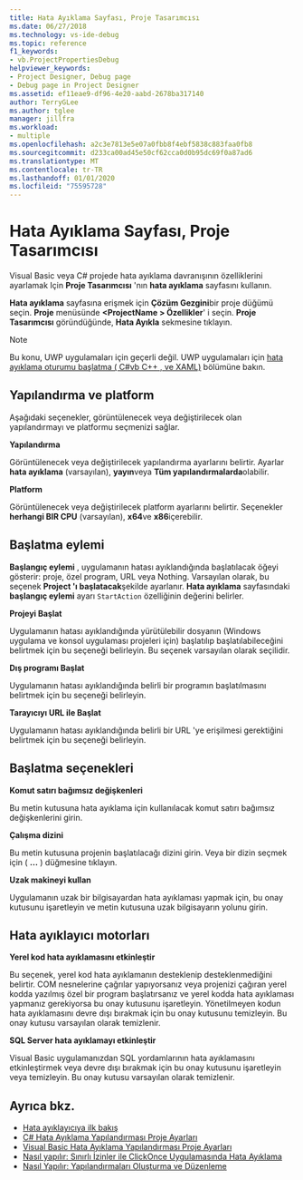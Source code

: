 ```yaml
---
title: Hata Ayıklama Sayfası, Proje Tasarımcısı
ms.date: 06/27/2018
ms.technology: vs-ide-debug
ms.topic: reference
f1_keywords:
- vb.ProjectPropertiesDebug
helpviewer_keywords:
- Project Designer, Debug page
- Debug page in Project Designer
ms.assetid: ef11eae9-df96-4e20-aabd-2678ba317140
author: TerryGLee
ms.author: tglee
manager: jillfra
ms.workload:
- multiple
ms.openlocfilehash: a2c3e7813e5e07a0fbb8f4ebf5838c883faa0fb8
ms.sourcegitcommit: d233ca00ad45e50cf62cca0d0b95dc69f0a87ad6
ms.translationtype: MT
ms.contentlocale: tr-TR
ms.lasthandoff: 01/01/2020
ms.locfileid: "75595728"
---
```

# <a name="debug-page-project-designer"></a>Hata Ayıklama Sayfası, Proje Tasarımcısı

Visual Basic veya C# projede hata ayıklama davranışının özelliklerini ayarlamak Için **Proje Tasarımcısı** 'nın **hata ayıklama** sayfasını kullanın.

**Hata ayıklama** sayfasına erişmek için **Çözüm Gezgini**bir proje düğümü seçin. **Proje** menüsünde **\<ProjectName > Özellikler**' i seçin. **Proje Tasarımcısı** göründüğünde, **Hata Ayıkla** sekmesine tıklayın.

> [!NOTE]
> Bu konu, UWP uygulamaları için geçerli değil. UWP uygulamaları için [hata ayıklama oturumu başlatma ( C#vb C++ , ve XAML)](../../debugger/start-a-debugging-session-for-a-store-app-in-visual-studio-vb-csharp-cpp-and-xaml.md) bölümüne bakın.

## <a name="configuration-and-platform"></a>Yapılandırma ve platform

Aşağıdaki seçenekler, görüntülenecek veya değiştirilecek olan yapılandırmayı ve platformu seçmenizi sağlar.

**Yapılandırma**

Görüntülenecek veya değiştirilecek yapılandırma ayarlarını belirtir. Ayarlar **hata ayıklama** (varsayılan), **yayın**veya **Tüm yapılandırmalarda**olabilir.

**Platform**

Görüntülenecek veya değiştirilecek platform ayarlarını belirtir. Seçenekler **herhangi BIR CPU** (varsayılan), **x64**ve **x86**içerebilir.

## <a name="start-action"></a>Başlatma eylemi

**Başlangıç eylemi** , uygulamanın hatası ayıklandığında başlatılacak öğeyi gösterir: proje, özel program, URL veya Nothing. Varsayılan olarak, bu seçenek **Project 'ı başlatacak**şekilde ayarlanır. **Hata ayıklama** sayfasındaki **başlangıç eylemi** ayarı `StartAction` özelliğinin değerini belirler.

**Projeyi Başlat**

Uygulamanın hatası ayıklandığında yürütülebilir dosyanın (Windows uygulama ve konsol uygulaması projeleri için) başlatılıp başlatılabileceğini belirtmek için bu seçeneği belirleyin. Bu seçenek varsayılan olarak seçilidir.

**Dış programı Başlat**

Uygulamanın hatası ayıklandığında belirli bir programın başlatılmasını belirtmek için bu seçeneği belirleyin.

**Tarayıcıyı URL ile Başlat**

Uygulamanın hatası ayıklandığında belirli bir URL 'ye erişilmesi gerektiğini belirtmek için bu seçeneği belirleyin.

## <a name="start-options"></a>Başlatma seçenekleri

**Komut satırı bağımsız değişkenleri**

Bu metin kutusuna hata ayıklama için kullanılacak komut satırı bağımsız değişkenlerini girin.

**Çalışma dizini**

Bu metin kutusuna projenin başlatılacağı dizini girin. Veya bir dizin seçmek için ( **...** ) düğmesine tıklayın.

**Uzak makineyi kullan**

Uygulamanın uzak bir bilgisayardan hata ayıklaması yapmak için, bu onay kutusunu işaretleyin ve metin kutusuna uzak bilgisayarın yolunu girin.

## <a name="debugger-engines"></a>Hata ayıklayıcı motorları

**Yerel kod hata ayıklamasını etkinleştir**

Bu seçenek, yerel kod hata ayıklamanın desteklenip desteklenmediğini belirtir. COM nesnelerine çağrılar yapıyorsanız veya projenizi çağıran yerel kodda yazılmış özel bir program başlatırsanız ve yerel kodda hata ayıklaması yapmanız gerekiyorsa bu onay kutusunu işaretleyin. Yönetilmeyen kodun hata ayıklamasını devre dışı bırakmak için bu onay kutusunu temizleyin. Bu onay kutusu varsayılan olarak temizlenir.

**SQL Server hata ayıklamayı etkinleştir**

Visual Basic uygulamanızdan SQL yordamlarının hata ayıklamasını etkinleştirmek veya devre dışı bırakmak için bu onay kutusunu işaretleyin veya temizleyin. Bu onay kutusu varsayılan olarak temizlenir.

## <a name="see-also"></a>Ayrıca bkz.

- [Hata ayıklayıcıya ilk bakış](../../debugger/debugger-feature-tour.md)
- [C# Hata Ayıklama Yapılandırması Proje Ayarları](../../debugger/project-settings-for-csharp-debug-configurations.md)
- [Visual Basic Hata Ayıklama Yapılandırması Proje Ayarları](../../debugger/project-settings-for-a-visual-basic-debug-configuration.md)
- [Nasıl yapılır: Sınırlı İzinler ile ClickOnce Uygulamasında Hata Ayıklama](../../deployment/how-to-debug-a-clickonce-application-with-restricted-permissions.md)
- [Nasıl Yapılır: Yapılandırmaları Oluşturma ve Düzenleme](../../ide/how-to-create-and-edit-configurations.md)
